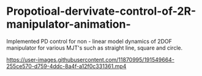 # Propotioal-dervivate-control-of-2R-manipulator-animation-
Implemented PD control for non - linear model dynamics of 2DOF manipulator for various MJT's such as straight line, square and circle.


https://user-images.githubusercontent.com/11870995/191549664-255ce570-d759-4ddc-8a4f-a12f0c331361.mp4

